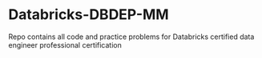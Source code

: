 # Databricks-DBDEP-MM
Repo contains all code and practice problems for Databricks certified data engineer professional certification
